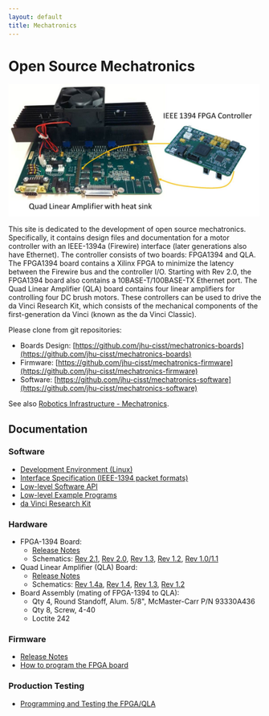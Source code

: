 ```yaml
---
layout: default
title: Mechatronics
---
```


# Open Source Mechatronics

<!-- pic here -->
<img src="./images/FirewireController.jpg" alt="FirewireController" style="width: 500px;"/>

This site is dedicated to the development of open source mechatronics. Specifically, it contains design files and documentation for a motor controller with an IEEE-1394a (Firewire) interface (later generations also have Ethernet). The controller consists of two boards: FPGA1394 and QLA. The FPGA1394 board contains a Xilinx FPGA to minimize the latency between the Firewire bus and the controller I/O. Starting with Rev 2.0, the FPGA1394 board also contains a 10BASE-T/100BASE-TX Ethernet port. The Quad Linear Amplifier (QLA) board contains four linear amplifiers for controlling four DC brush motors. These controllers can be used to drive the da Vinci Research Kit, which consists of the mechanical components of the first-generation da Vinci (known as the da Vinci Classic).

Please clone from git repositories:  
 - Boards Design: [https://github.com/jhu-cisst/mechatronics-boards](https://github.com/jhu-cisst/mechatronics-boards)  
 - Firmware: [https://github.com/jhu-cisst/mechatronics-firmware](https://github.com/jhu-cisst/mechatronics-firmware)  
 - Software: [https://github.com/jhu-cisst/mechatronics-software](https://github.com/jhu-cisst/mechatronics-software)  

See also  [Robotics Infrastructure - Mechatronics](http://lcsr.jhu.edu/robotics-infrastructure-development-project).


## Documentation

### Software
 * [Development Environment (Linux)](https://github.com/jhu-cisst/mechatronics-software/wiki/Development-Environment)
 * [Interface Specification (IEEE-1394 packet formats)](https://github.com/jhu-cisst/mechatronics-software/wiki/InterfaceSpec)
 * [Low-level Software API](https://github.com/jhu-cisst/mechatronics-software/wiki/Low-Level-Software-API)
 * [Low-level Example Programs](https://github.com/jhu-cisst/mechatronics-software/wiki/Example-Programs)
 * [da Vinci Research Kit](https://github.com/jhu-dvrk/sawIntuitiveResearchKit/wiki)

### Hardware
 * FPGA-1394 Board:
   * [Release Notes](https://github.com/jhu-cisst/FPGA1394#release-notes)
   * Schematics: [Rev 2.1](https://github.com/jhu-cisst/FPGA1394/raw/Rev2.1/FPGA1394-Schematics.pdf), [Rev 2.0](https://github.com/jhu-cisst/FPGA1394/raw/Rev2.0/FPGA1394-Schematics.pdf), [Rev 1.3](https://github.com/jhu-cisst/FPGA1394/raw/Rev1.3/FPGA1394-Schematics.pdf), [Rev 1.2](https://github.com/jhu-cisst/FPGA1394/raw/Rev1.2/FPGA1394-Schematics.pdf), [Rev 1.0/1.1](https://github.com/jhu-cisst/FPGA1394/raw/Rev1.1/FPGA1394-Schematics.pdf)
 * Quad Linear Amplifier (QLA) Board:
   * [Release Notes](https://github.com/jhu-cisst/QLA#release-notes)
   * Schematics: [Rev 1.4a](https://github.com/jhu-cisst/QLA/raw/Rev1.4a/QLA-Schematics.pdf), [Rev 1.4](https://github.com/jhu-cisst/QLA/raw/Rev1.4/QLA-Schematics.pdf), [Rev 1.3](https://github.com/jhu-cisst/QLA/raw/Rev1.3-2014/QLA-Schematics.pdf), [Rev 1.2](https://github.com/jhu-cisst/QLA/raw/Rev1.2/QLA-Schematics.pdf)
 * Board Assembly (mating of FPGA-1394 to QLA):
   * Qty 4, Round Standoff, Alum. 5/8", McMaster-Carr P/N 93330A436
   * Qty 8, Screw, 4-40
   * Loctite 242

### Firmware
 * [Release Notes](https://github.com/jhu-cisst/mechatronics-firmware/wiki/FPGA-Firmware-Release-Notes)
 * [How to program the FPGA board](https://github.com/jhu-cisst/mechatronics-firmware/wiki/FPGA-Program)

### Production Testing
 * [Programming and Testing the FPGA/QLA](https://github.com/jhu-cisst/mechatronics/wiki/ProductionTesting)

